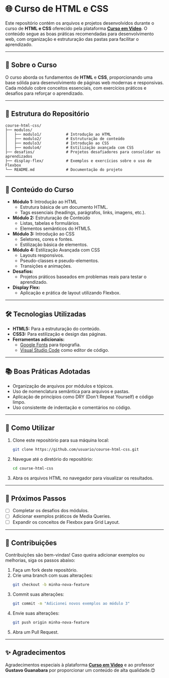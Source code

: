 # 🌐 Curso de HTML e CSS

Este repositório contém os arquivos e projetos desenvolvidos durante o curso de **HTML e CSS** oferecido pela plataforma **[Curso em Video](https://www.cursoemvideo.com/)**. O conteúdo segue as boas práticas recomendadas para desenvolvimento web, com organização e estruturação das pastas para facilitar o aprendizado.

---

## 📝 Sobre o Curso

O curso aborda os fundamentos de **HTML** e **CSS**, proporcionando uma base sólida para desenvolvimento de páginas web modernas e responsivas. Cada módulo cobre conceitos essenciais, com exercícios práticos e desafios para reforçar o aprendizado.

---

## 📂 Estrutura do Repositório

```plaintext
course-html-css/
├── modulos/
│   ├── modulo1/           # Introdução ao HTML
│   ├── modulo2/           # Estruturação de conteúdo
│   ├── modulo3/           # Introdução ao CSS
│   ├── modulo4/           # Estilização avançada com CSS
├── desafios/              # Projetos desafiadores para consolidar os aprendizados
├── display-flex/          # Exemplos e exercícios sobre o uso de Flexbox
└── README.md              # Documentação do projeto
```

---

## 🚀 Conteúdo do Curso

- **Módulo 1:** Introdução ao HTML
  - Estrutura básica de um documento HTML.
  - Tags essenciais (headings, parágrafos, links, imagens, etc.).
- **Módulo 2:** Estruturação de Conteúdo
  - Listas, tabelas e formulários.
  - Elementos semânticos do HTML5.
- **Módulo 3:** Introdução ao CSS
  - Seletores, cores e fontes.
  - Estilização básica de elementos.
- **Módulo 4:** Estilização Avançada com CSS
  - Layouts responsivos.
  - Pseudo-classes e pseudo-elementos.
  - Transições e animações.
- **Desafios:**
  - Projetos práticos baseados em problemas reais para testar o aprendizado.
- **Display Flex:**
  - Aplicação e prática de layout utilizando Flexbox.

---

## 🛠️ Tecnologias Utilizadas

- **HTML5:** Para a estruturação do conteúdo.
- **CSS3:** Para estilização e design das páginas.
- **Ferramentas adicionais:**
  - [Google Fonts](https://fonts.google.com) para tipografia.
  - [Visual Studio Code](https://code.visualstudio.com) como editor de código.

---

## 📚 Boas Práticas Adotadas

- Organização de arquivos por módulos e tópicos.
- Uso de nomenclatura semântica para arquivos e pastas.
- Aplicação de princípios como DRY (Don't Repeat Yourself) e código limpo.
- Uso consistente de indentação e comentários no código.

---

## 🔧 Como Utilizar

1. Clone este repositório para sua máquina local:
   ```bash
   git clone https://github.com/usuario/course-html-css.git
   ```
2. Navegue até o diretório do repositório:
   ```bash
   cd course-html-css
   ```
3. Abra os arquivos HTML no navegador para visualizar os resultados.

---

## 📂 Próximos Passos

- [ ] Completar os desafios dos módulos.
- [ ] Adicionar exemplos práticos de Media Queries.
- [ ] Expandir os conceitos de Flexbox para Grid Layout.

---

## 🤝 Contribuições

Contribuições são bem-vindas! Caso queira adicionar exemplos ou melhorias, siga os passos abaixo:

1. Faça um fork deste repositório.
2. Crie uma branch com suas alterações:
   ```bash
   git checkout -b minha-nova-feature
   ```
3. Commit suas alterações:
   ```bash
   git commit -m "Adicionei novos exemplos ao módulo 3"
   ```
4. Envie suas alterações:
   ```bash
   git push origin minha-nova-feature
   ```
5. Abra um Pull Request.

---

## ✨ Agradecimentos

Agradecimentos especiais à plataforma **[Curso em Video](https://www.cursoemvideo.com/)** e ao professor **Gustavo Guanabara** por proporcionar um conteúdo de alta qualidade.😊
